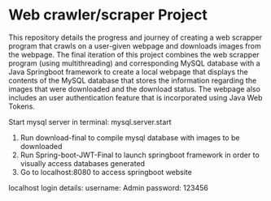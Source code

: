 # Web crawler/scraper Project

This repository details the progress and journey of creating a web scrapper program that crawls on a user-given webpage and downloads images from the webpage. 
The final iteration of this project combines the web scrapper program (using multithreading) and corresponding MySQL database with a Java Springboot framework to create a local webpage that displays the contents of the MySQL database that stores the information regarding the images that were downloaded and the download status. The webpage also includes an user authentication feature that is incorporated using Java Web Tokens.

Start mysql server in terminal: mysql.server.start 

1. Run download-final to compile mysql database with images to be downloaded
2. Run Spring-boot-JWT-Final to launch springboot framework in order to visually access databases generated
3. Go to localhost:8080 to access springboot website

localhost login details:
  username: Admin
  password: 123456
